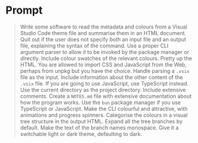 # Prompt

> Write some software to read the metadata and colours from a Visual Studio Code theme file and summarise them in an HTML document. Quit out if the user does not specify both an input file and an output file, explaining the syntax of the command. Use a proper CLI argument parser to allow it to be invoked by the package manager or directly. Include colour swatches of the relevant colours. Pretty up the HTML. You are allowed to import CSS and JavaScript from the Web, perhaps from unpkg but you have the choice. Handle parsing a `.vsix` file as the input. Include information about the other content of the `.vsix` file. If you are going to use JavaScript, use TypeScript instead. Use the current directory as the project directory. Include extensive comments. Create a `NOTES.md` file with extensive documentation about how the program works. Use the `bun` package manager if you use TypeScript or JavaScript. Make the CLI colourful and attractive, with animations and progress spinners. Categorise the colours in a visual tree structure in the output HTML. Expand all the tree branches by default. Make the text of the branch names monospace. Give it a switchable light or dark theme, defaulting to dark.

